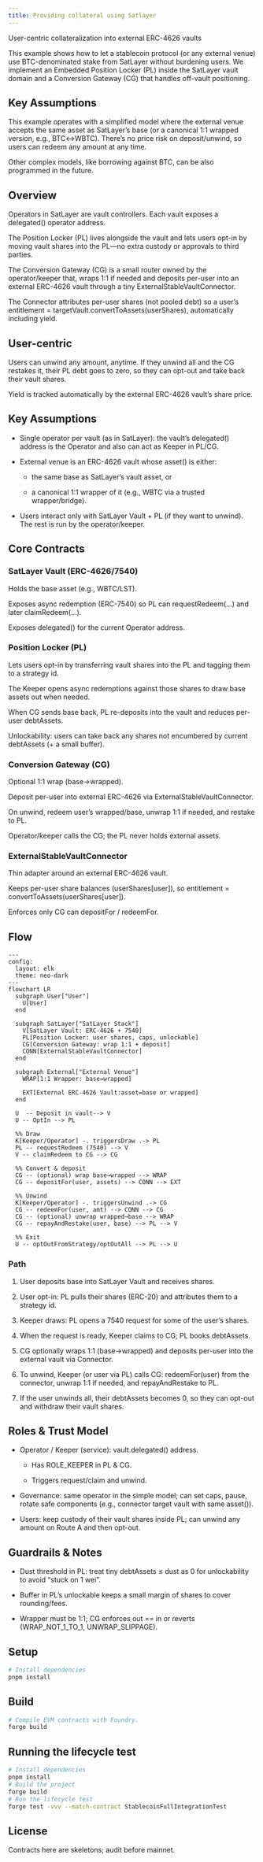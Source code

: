 ```yaml
---
title: Providing collateral using Satlayer
---
```


User-centric collateralization into external ERC-4626 vaults

This example shows how to let a stablecoin protocol (or any external venue) use BTC-denominated stake from SatLayer without burdening users. We implement an Embedded Position Locker (PL) inside the SatLayer vault domain and a Conversion Gateway (CG) that handles off-vault positioning.

## Key Assumptions

This example operates with a simplified model where the external venue accepts the same asset as SatLayer’s base (or a canonical 1:1 wrapped version, e.g., BTC↔WBTC). There’s no price risk on deposit/unwind, so users can redeem any amount at any time.

Other complex models, like borrowing against BTC, can be also programmed in the future.

## Overview

Operators in SatLayer are vault controllers. Each vault exposes a delegated() operator address.

The Position Locker (PL) lives alongside the vault and lets users opt-in by moving vault shares into the PL—no extra custody or approvals to third parties.

The Conversion Gateway (CG) is a small router owned by the operator/keeper that, wraps 1:1 if needed and deposits per-user into an external ERC-4626 vault through a tiny ExternalStableVaultConnector.

The Connector attributes per-user shares (not pooled debt) so a user’s entitlement = targetVault.convertToAssets(userShares), automatically including yield.


## User-centric

Users can unwind any amount, anytime. If they unwind all and the CG restakes it, their PL debt goes to zero, so they can opt-out and take back their vault shares.

Yield is tracked automatically by the external ERC-4626 vault’s share price. 


## Key Assumptions

- Single operator per vault (as in SatLayer): the vault’s delegated() address is the Operator and also can act as Keeper in PL/CG.

- External venue is an ERC-4626 vault whose asset() is either:

  - the same base as SatLayer’s vault asset, or

  - a canonical 1:1 wrapper of it (e.g., WBTC via a trusted wrapper/bridge).

- Users interact only with SatLayer Vault + PL (if they want to unwind). The rest is run by the operator/keeper.

## Core Contracts
### SatLayer Vault (ERC-4626/7540)

Holds the base asset (e.g., WBTC/LST).

Exposes async redemption (ERC-7540) so PL can requestRedeem(...) and later claimRedeem(...).

Exposes delegated() for the current Operator address.

### Position Locker (PL)

Lets users opt-in by transferring vault shares into the PL and tagging them to a strategy id.

The Keeper opens async redemptions against those shares to draw base assets out when needed.

When CG sends base back, PL re-deposits into the vault and reduces per-user debtAssets.

Unlockability: users can take back any shares not encumbered by current debtAssets (+ a small buffer).

### Conversion Gateway (CG)

Optional 1:1 wrap (base→wrapped).

Deposit per-user into external ERC-4626 via ExternalStableVaultConnector.

On unwind, redeem user’s wrapped/base, unwrap 1:1 if needed, and restake to PL.

Operator/keeper calls the CG; the PL never holds external assets.

### ExternalStableVaultConnector

Thin adapter around an external ERC-4626 vault.

Keeps per-user share balances (userShares[user]), so entitlement = convertToAssets(userShares[user]).

Enforces only CG can depositFor / redeemFor.

## Flow

```mermaid
---
config:
  layout: elk
  theme: neo-dark
---
flowchart LR
  subgraph User["User"]
    U[User]
  end

  subgraph SatLayer["SatLayer Stack"]
    V[SatLayer Vault: ERC-4626 + 7540]
    PL[Position Locker: user shares, caps, unlockable]
    CG[Conversion Gateway: wrap 1:1 + deposit]
    CONN[ExternalStableVaultConnector]
  end

  subgraph External["External Venue"]
    WRAP[1:1 Wrapper: base↔wrapped]
    
    EXT[External ERC-4626 Vault:asset=base or wrapped]
  end

  U  -- Deposit in vault--> V
  U -- OptIn --> PL

  %% Draw
  K[Keeper/Operator] -. triggersDraw .-> PL
  PL -- requestRedeem (7540) --> V
  V -- claimRedeem to CG --> CG

  %% Convert & deposit
  CG -- (optional) wrap base→wrapped --> WRAP
  CG -- depositFor(user, assets) --> CONN --> EXT

  %% Unwind
  K[Keeper/Operator] -. triggersUnwind .-> CG
  CG -- redeemFor(user, amt) --> CONN --> CG
  CG -- (optional) unwrap wrapped→base --> WRAP
  CG -- repayAndRestake(user, base) --> PL --> V

  %% Exit
  U -- optOutFromStrategy/optOutAll --> PL --> U
  ```

### Path

1. User deposits base into SatLayer Vault and receives shares.

2. User opt-in: PL pulls their shares (ERC-20) and attributes them to a strategy id.

3. Keeper draws: PL opens a 7540 request for some of the user’s shares.

4. When the request is ready, Keeper claims to CG; PL books debtAssets.

5. CG optionally wraps 1:1 (base→wrapped) and deposits per-user into the external vault via Connector.

6. To unwind, Keeper (or user via PL) calls CG: redeemFor(user) from the connector, unwrap 1:1 if needed, and repayAndRestake to PL.

7. If the user unwinds all, their debtAssets becomes 0, so they can opt-out and withdraw their vault shares.


## Roles & Trust Model

- Operator / Keeper (service): vault.delegated() address.

  - Has ROLE_KEEPER in PL & CG.

  - Triggers request/claim and unwind.

- Governance: same operator in the simple model; can set caps, pause, rotate safe components (e.g., connector target vault with same asset()).

- Users: keep custody of their vault shares inside PL; can unwind any amount on Route A and then opt-out.


## Guardrails & Notes

- Dust threshold in PL: treat tiny debtAssets ≤ dust as 0 for unlockability to avoid “stuck on 1 wei”.

- Buffer in PL’s unlockable keeps a small margin of shares to cover rounding/fees.

- Wrapper must be 1:1; CG enforces out == in or reverts (WRAP_NOT_1_TO_1, UNWRAP_SLIPPAGE).


## Setup

```bash
# Install dependencies
pnpm install
```

## Build

```bash
# Compile EVM contracts with Foundry.
forge build
```

## Running the lifecycle test

```bash
# Install dependencies
pnpm install
# Build the project
forge build
# Run the lifecycle test
forge test -vvv --match-contract StablecoinFullIntegrationTest
```

## License

Contracts here are skeletons; audit before mainnet.

